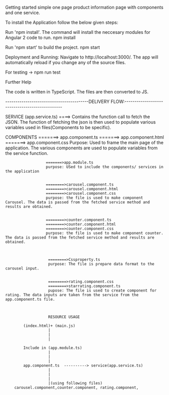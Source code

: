 Getting started
simple one page product information page with components and one service.


To install the Application follow the below given steps:
	
Run 'npm install'. The command will install the neccesary modules for Angular 2 code to run.
	npm install


Run 'npm start' to build the project. 
		 npm start

Deployment and Running:
Navigate to http://localhost:3000/. The app will automatically reload if you change any of the source files.


For testing 
	-> npm run test


Further Help

The code is written in TypeScript. The files are then converted to JS.


  -----------------------------------------DELIVERY FLOW:-----------------------------------------------


SERVICE                      (app.service.ts) ====> Contains the function call to fetch the JSON. The function of fetching the json is then used to populate various variables used in files(Components to be specific).


COMPONENTS            =======> app.component.ts
					  =======> app.component.html
					  =======> app.component.css
					  Purpose: Used to frame the main page of the application. The various components are used to  populate variables from the service function. 

					  =======>app.module.ts
					  purpose: USed to include the components/ services in the application


					  ========>carousel.component.ts
					  ========>carousel.component.html
					  ========>carousel.component.css
					  purpose: the file is used to make component Carousel. The data is passed from the fetched service method and results are obtained.


					  ========>counter.component.ts
					  ========>counter.component.html
					  ========>counter.component.css
					  purpose: the file is used to make component counter. The data is passed from the fetched service method and results are obtained.


					  
					   ========>Cssproperty.ts
					   purpose: The file is prepare data format to the carousel input.


					   ========>rating.component.css
					   ========>starrating.component.ts
					   pupose: The file is used to create component for rating. The data inputs are taken from the service from the app.component.ts file.



					   RESOURCE USAGE

			(index.html)+ (main.js)
					   |
					   |
					   |

			Include in (app.module.ts)
					   |
					   |
					   |
			app.component.ts  ----------> service(app.service.ts)
					   |
					   |
					   |
					   |(using following files)
		carousel.component,counter.component, rating.component, 


